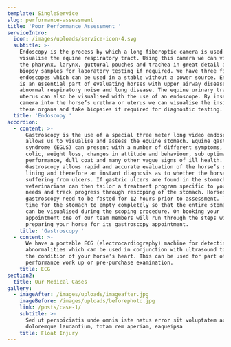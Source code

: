 ```yaml
---
template: SingleService
slug: performance-assessment
title: 'Poor Performance Assessment '
serviceIntro:
  icon: /images/uploads/service-icon-4.svg
  subtitle: >-
    Endoscopy is the process by which a long fiberoptic camera is used to
    visualise the equine respiratory tract. Using this camera we can visualise
    the pharynx, larynx, guttural pouches and trachea in great detail and take
    biopsy samples for laboratory testing if required. We have three fibrescope
    endoscopes which can be used in a stable without a power source. Endoscopy
    is an essential part of evaluating horses with upper airway disease,
    abnormal respiratory noise and lung disease. The equine urinary tract and
    uterus can also be visualised with the use of an endoscope. By inserting the
    camera into the horse’s urethra or uterus we can visualise the insides of
    these organs and take biopsies if required for diagnostic testing.
  title: 'Endoscopy '
accordion:
  - content: >-
      Gastroscopy is the use of a special three meter long video endoscope which
      allows us to visualise and assess the equine stomach. Equine gastric ulcer
      syndrome (EGUS) can present with a number of different symptoms, low grade
      colic, weight loss, changes in attitude and behaviour, sub optimal
      performance, dull coat and many other vague signs of ill health.
      Gastroscopy allows rapid and accurate evaluation of the horse’s stomach
      lining and therefore an instant diagnosis as to whether the horse is
      suffering from ulcers. If gastric ulcers are found in the stomach our
      veterinarians can then tailor a treatment program specific to your horse’s
      needs and track progress through rescoping of the stomach. Horses for
      gastroscopy need to be fasted for 12 hours prior to assessment. This gives
      time for the stomach to empty completely so that the entire stomach lining
      can be visualised during the scoping procedure. On booking your
      appointment one of our team members will run through the steps with you in
      preparing your horse for its gastroscopy appointment.
    title: 'Gastroscopy '
  - content: >-
      We have a portable ECG (electrocardiography) machine for detecting heart
      abnormalities which can be used in conjunction with ultrasound to assess
      the condition of your horse's heart. This can be used for part of a poor
      performance work up or pre-purchase examination.
    title: ECG
section2:
  title: Our Medical Cases
gallery:
  - imageAfter: /images/uploads/imageafter.jpg
    imageBefore: /images/uploads/beforephoto.jpg
    link: /posts/case-1/
    subtitle: >-
      Sed ut perspiciatis unde omnis iste natus error sit voluptatem accusantium
      doloremque laudantium, totam rem aperiam, eaqueipsa
    title: Float Injury
---
```


